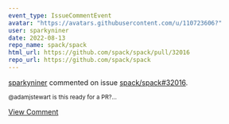 ```yaml
---
event_type: IssueCommentEvent
avatar: "https://avatars.githubusercontent.com/u/110723606?"
user: sparkyniner
date: 2022-08-13
repo_name: spack/spack
html_url: https://github.com/spack/spack/pull/32016
repo_url: https://github.com/spack/spack
---
```


<a href='https://github.com/sparkyniner' target='_blank'>sparkyniner</a> commented on issue <a href='https://github.com/spack/spack/pull/32016' target='_blank'>spack/spack#32016</a>.

<small>@adamjstewart is this ready for a PR?...</small>

<a href='https://github.com/spack/spack/pull/32016' target='_blank'>View Comment</a>